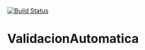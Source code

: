 [![Build Status](https://travis-ci.org/galu8/ValidacionAutomatica.svg?branch=master)](https://travis-ci.org/galu8/ValidacionAutomatica)
# ValidacionAutomatica
